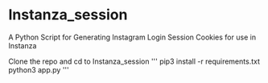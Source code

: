 # Instanza_session
A Python Script for Generating Instagram Login Session Cookies for use in Instanza

Clone the repo and cd to Instanza_session
'''
pip3 install -r requirements.txt
python3 app.py
'''
